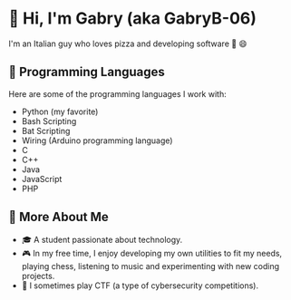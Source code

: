 # 👋 Hi, I'm Gabry (aka GabryB-06)

I'm an Italian guy who loves pizza and developing software 🍕 😄

## 🚀 Programming Languages

Here are some of the programming languages I work with:

- Python (my favorite)
- Bash Scripting
- Bat Scripting
- Wiring (Arduino programming language)
- C
- C++
- Java
- JavaScript
- PHP

## 🌱 More About Me

- 🎓 A student passionate about technology.
- 🎮 In my free time, I enjoy developing my own utilities to fit my needs, playing chess, listening to music and experimenting with new coding projects.
- 🚩 I sometimes play CTF (a type of cybersecurity competitions).
